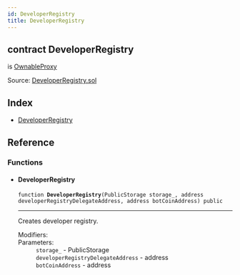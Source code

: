 ```yaml
---
id: DeveloperRegistry
title: DeveloperRegistry
---
```


<div class="contract-doc"><div class="contract"><h2 class="contract-header"><span class="contract-kind">contract</span> DeveloperRegistry</h2><p class="base-contracts"><span>is</span> <a href="Upgradability_OwnableProxy.html">OwnableProxy</a></p><div class="source">Source: <a href="https://github.com/TallaBotChain/botchain/blob/v0.1.0/contracts/DeveloperRegistry.sol" target="_blank">DeveloperRegistry.sol</a></div></div><div class="index"><h2>Index</h2><ul><li><a href="DeveloperRegistry.html#DeveloperRegistry">DeveloperRegistry</a></li></ul></div><div class="reference"><h2>Reference</h2><div class="functions"><h3>Functions</h3><ul><li><div class="item function"><span id="DeveloperRegistry" class="anchor-marker"></span><h4 class="name">DeveloperRegistry</h4><div class="body"><code class="signature">function <strong>DeveloperRegistry</strong><span>(PublicStorage storage_, address developerRegistryDelegateAddress, address botCoinAddress) </span><span>public </span></code><hr/><div class="description"><p>Creates developer registry.</p></div><dl><dt><span class="label-modifiers">Modifiers:</span></dt><dd></dd><dt><span class="label-parameters">Parameters:</span></dt><dd><div><code>storage_</code> - PublicStorage</div><div><code>developerRegistryDelegateAddress</code> - address</div><div><code>botCoinAddress</code> - address</div></dd></dl></div></div></li></ul></div></div></div>
